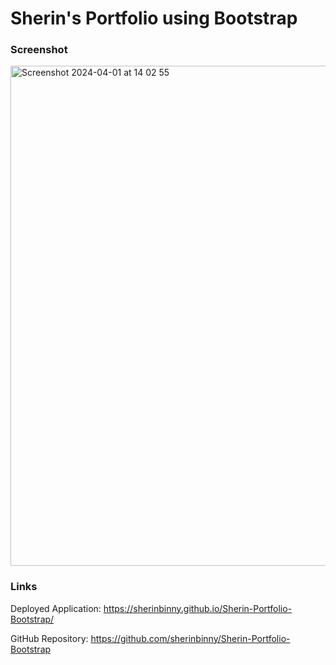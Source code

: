 # Sherin's Portfolio using Bootstrap


### Screenshot

<img width="800" alt="Screenshot 2024-04-01 at 14 02 55" src="https://github.com/sherinbinny/Sherin-Portfolio-Bootstrap/assets/101629905/64184580-fef7-4a44-a9f6-5720f1d4564a">


### Links

Deployed Application: https://sherinbinny.github.io/Sherin-Portfolio-Bootstrap/

GitHub Repository: https://github.com/sherinbinny/Sherin-Portfolio-Bootstrap
